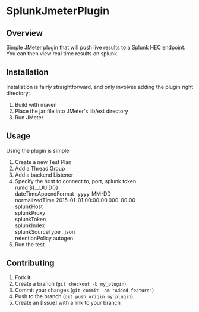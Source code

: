 # SplunkJmeterPlugin

Overview
------------

Simple JMeter plugin that will push live results to a Splunk HEC endpoint.  
You can then view real time results on splunk. 

Installation
------------

Installation is fairly straightforward, and only involves adding the plugin right directory:

1. Build with maven
2. Place the jar file into JMeter's lib/ext directory
4. Run JMeter

Usage
------------

Using the plugin is simple


1. Create a new Test Plan
2. Add a Thread Group
3. Add a backend Listener
4. Specify the host to connect to, port, splunk token <br />
runId	${__UUID()} <br />
dateTimeAppendFormat	-yyyy-MM-DD <br />
normalizedTime	2015-01-01 00:00:00.000-00:00 <br />
splunkHost	 <br />
splunkProxy	 <br />
splunkToken	 <br />
splunkIndex	 <br />
splunkSourceType	_json <br />
retentionPolicy	autogen <br />
5. Run the test


Contributing
------------

1. Fork it.
2. Create a branch (`git checkout -b my_plugin`)
3. Commit your changes (`git commit -am "Added feature"`)
4. Push to the branch (`git push origin my_plugin`)
5. Create an [Issue] with a link to your branch
